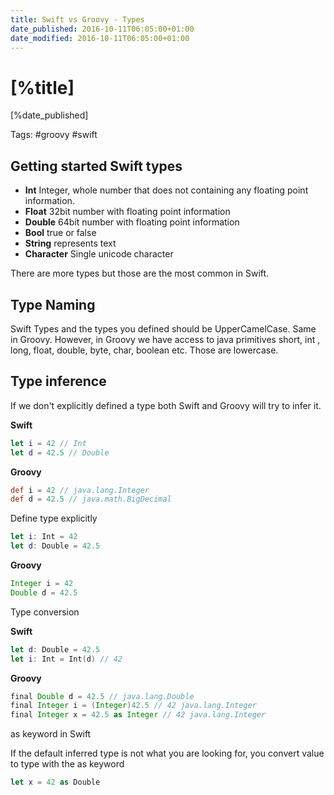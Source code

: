 ```yaml
---
title: Swift vs Groovy - Types
date_published: 2016-10-11T06:05:00+01:00
date_modified: 2016-10-11T06:05:00+01:00
---
```


# [%title]

[%date_published]

Tags: #groovy #swift

## Getting started Swift types

- **Int** Integer, whole number that does not containing any floating point information.
- **Float** 32bit number with floating point information
- **Double** 64bit number with floating point information
- **Bool** true or false
- **String** represents text
- **Character** Single unicode character

There are more types but those are the most common in Swift.

## Type Naming

Swift Types and the types you defined should be UpperCamelCase. Same in Groovy. However, in Groovy we have access to java primitives short, int , long, float, double, byte, char, boolean etc. Those are lowercase.

## Type inference

If we don't explicitly defined a type both Swift and Groovy will try to infer it.

**Swift**

```swift
let i = 42 // Int
let d = 42.5 // Double
```

**Groovy**

```groovy
def i = 42 // java.lang.Integer
def d = 42.5 // java.math.BigDecimal
````

Define type explicitly

```swift
let i: Int = 42
let d: Double = 42.5
```

**Groovy**

```groovy
Integer i = 42
Double d = 42.5
```

Type conversion

**Swift**

```swift
let d: Double = 42.5
let i: Int = Int(d) // 42
```

**Groovy**

```groovy
final Double d = 42.5 // java.lang.Double
final Integer i = (Integer)42.5 // 42 java.lang.Integer
final Integer x = 42.5 as Integer // 42 java.lang.Integer
```

as keyword in Swift

If the default inferred type is not what you are looking for, you convert value to type with the as keyword

```swift
let x = 42 as Double
```
